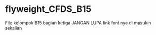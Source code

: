 # flyweight_CFDS_B15
 File kelompok B15 bagian ketiga
JANGAN LUPA link font nya di masukin sekalian 
